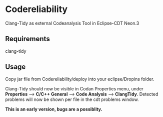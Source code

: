 # Codereliability
Clang-Tidy as external Codeanalysis Tool in Eclipse-CDT Neon.3

## Requirements

clang-tidy

## Usage
Copy jar file from Codereliability/deploy into your eclipse/Dropins folder.


Clang-Tidy should now be visible in Codan Properties menu, under
**Properties** --> **C/C++ General** --> **Code Analysis** --> **ClangTidy**.
Detected problems will now be shown per file in the cdt problems window.



**This is an early version, bugs are a possiblity.**
